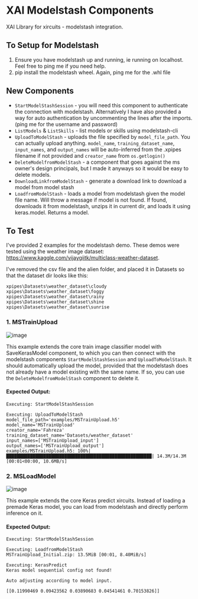 # XAI Modelstash Components

XAI Library for xircuits - modelstash integration.

## To Setup for Modelstash
1. Ensure you have modelstash up and running, ie running on localhost. Feel free to ping me if you need help.
2. pip install the modelstash wheel. Again, ping me for the .whl file

## New Components

- `StartModelStashSession` - you will need this component to authenticate the connection with modelstash. Alternatively I have also provided a way for auto authentication by uncommenting the lines after the imports. (ping me for the username and password)
- `ListModels` & `ListSkills`  - list models or skills using modelstash-cli
- `UploadToModelStash` - uploads the file specified by `model_file_path`. You can actually upload anything. `model_name`, `training_dataset_name`, `input_names`, and `output_names` will be auto-inferred from the .xpipes filename if not provided and `creator_name` from `os.getlogin()`
- `DeleteModelfromModelStash` - a component that goes against the ms owner's design principals, but I made it anyways so it would be easy to delete models.
- `DownloadLinkfromModelStash` - generate a download link to download a model from model stash
- `LoadfromModelStash` - loads a model from modelstash given the model file name. Will throw a message if model is not found. If found, downloads it from modelstash, unzips it in current dir, and loads it using keras.model. Returns a model.

## To Test

I've provided 2 examples for the modelstash demo. These demos were tested using the weather image dataset: https://www.kaggle.com/vijaygiitk/multiclass-weather-dataset. 

I've removed the csv file and the alien folder, and placed it in Datasets so that the dataset dir looks like this:

```
xpipes\Datasets\weather_dataset\cloudy
xpipes\Datasets\weather_dataset\foggy
xpipes\Datasets\weather_dataset\rainy
xpipes\Datasets\weather_dataset\shine
xpipes\Datasets\weather_dataset\sunrise
```

### 1. MSTrainUpload

![image](https://user-images.githubusercontent.com/68586800/146880967-86f3195b-1e08-46d1-9f05-cc879f78474d.png)

This example extends the core train image classifier model with SaveKerasModel component, to which you can then connect with the modelstash components `StartModelStashSession` and `UploadToModelStash`. It should automatically upload the model, provided that the modelstash does not already have a model existing with the same name. If so, you can use the `DeleteModelfromModelStash` component to delete it. 

#### Expected Output:
```
Executing: StartModelStashSession

Executing: UploadToModelStash
model_file_path='examples/MSTrainUpload.h5'
model_name='MSTrainUpload'
creator_name='Fahreza'
training_dataset_name='Datasets/weather_dataset'
input_names=['MSTrainUpload_input']
output_names=['MSTrainUpload_output']
examples/MSTrainUpload.h5: 100%|███████████████████████████████████████████████████████| 14.3M/14.3M [00:01<00:00, 10.6MB/s]
```


### 2. MSLoadModel

![image](https://user-images.githubusercontent.com/68586800/146881071-6e10572c-e8e8-4496-b89d-247baa7efba3.png)

This example extends the core Keras predict xircuits. Instead of loading a premade Keras model, you can load from modelstash and directly perform inference on it. 

#### Expected Output:

```
Executing: StartModelStashSession

Executing: LoadfromModelStash
MSTrainUpload_Initial.zip: 13.5MiB [00:01, 8.40MiB/s]

Executing: KerasPredict
Keras model sequential config not found!

Auto adjusting according to model input.

[[0.11990469 0.09423562 0.03890683 0.04541461 0.70153826]]
```
